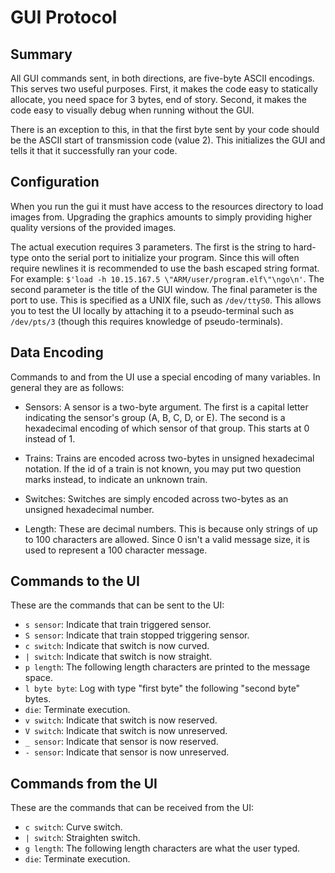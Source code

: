 # GUI Protocol

## Summary

All GUI commands sent, in both directions, are five-byte ASCII encodings. This
serves two useful purposes. First, it makes the code easy to statically
allocate, you need space for 3 bytes, end of story. Second, it makes the code
easy to visually debug when running without the GUI.

There is an exception to this, in that the first byte sent by your code should
be the ASCII start of transmission code (value 2). This initializes the GUI and
tells it that it successfully ran your code.

## Configuration

When you run the gui it must have access to the resources directory to load
images from. Upgrading the graphics amounts to simply providing higher quality
versions of the provided images.

The actual execution requires 3 parameters. The first is the string to hard-type
onto the serial port to initialize your program. Since this will often require
newlines it is recommended to use the bash escaped string format. For example:
`$'load -h 10.15.167.5 \"ARM/user/program.elf\"\ngo\n'`. The second parameter is
the title of the GUI window. The final parameter is the port to use. This is
specified as a UNIX file, such as `/dev/ttyS0`. This allows you to test the UI
locally by attaching it to a pseudo-terminal such as `/dev/pts/3` (though this
requires knowledge of pseudo-terminals).

## Data Encoding

Commands to and from the UI use a special encoding of many variables. In general
they are as follows:

 - Sensors: A sensor is a two-byte argument. The first is a capital letter
   indicating the sensor's group (A, B, C, D, or E). The second is a hexadecimal
   encoding of which sensor of that group. This starts at 0 instead of 1.

 - Trains: Trains are encoded across two-bytes in unsigned hexadecimal notation.
   If the id of a train is not known, you may put two question marks instead, to
   indicate an unknown train.

 - Switches: Switches are simply encoded across two-bytes as an unsigned
   hexadecimal number.

 - Length: These are decimal numbers. This is because only strings of up to 100
   characters are allowed. Since 0 isn't a valid message size, it is used to
   represent a 100 character message.


## Commands to the UI

These are the commands that can be sent to the UI:

 - `s sensor`: Indicate that train triggered sensor.
 - `S sensor`: Indicate that train stopped triggering sensor.
 - `c switch`: Indicate that switch is now curved.
 - `| switch`: Indicate that switch is now straight.
 - `p length`: The following length characters are printed to the message space.
 - `l byte byte`: Log with type "first byte" the following "second byte" bytes.
 - `die`: Terminate execution.
 - `v switch`: Indicate that switch is now reserved.
 - `V switch`: Indicate that switch is now unreserved.
 - `_ sensor`: Indicate that sensor is now reserved.
 - `- sensor`: Indicate that sensor is now unreserved.

## Commands from the UI

These are the commands that can be received from the UI:

 - `c switch`: Curve switch.
 - `| switch`: Straighten switch.
 - `g length`: The following length characters are what the user typed.
 - `die`: Terminate execution.

